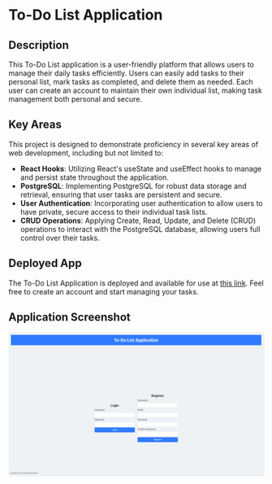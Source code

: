# To-Do List Application

## Description
This To-Do List application is a user-friendly platform that allows users to manage their daily tasks efficiently. Users can easily add tasks to their personal list, mark tasks as completed, and delete them as needed. Each user can create an account to maintain their own individual list, making task management both personal and secure.

## Key Areas
This project is designed to demonstrate proficiency in several key areas of web development, including but not limited to:

- **React Hooks**: Utilizing React's useState and useEffect hooks to manage and persist state throughout the application.
- **PostgreSQL**: Implementing PostgreSQL for robust data storage and retrieval, ensuring that user tasks are persistent and secure.
- **User Authentication**: Incorporating user authentication to allow users to have private, secure access to their individual task lists.
- **CRUD Operations**: Applying Create, Read, Update, and Delete (CRUD) operations to interact with the PostgreSQL database, allowing users full control over their tasks.

## Deployed App
The To-Do List Application is deployed and available for use at [this link](https://to-do-list-application-sm-79db330bd202.herokuapp.com). Feel free to create an account and start managing your tasks.

## Application Screenshot
![To-Do List Application Screenshot](https://github.com/SiyandaMaykiso/To-Do-List-Application/blob/main/client/public/desktop-screenshot.jpg)

